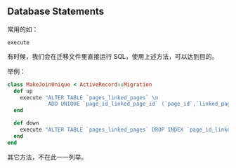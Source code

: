 ## Database Statements

常用的如：

```
execute
```

有时候，我们会在迁移文件里直接运行 SQL，使用上述方法，可以达到目的。

举例：

```ruby
class MakeJoinUnique < ActiveRecord::Migration
  def up
    execute "ALTER TABLE `pages_linked_pages` \n
             ADD UNIQUE `page_id_linked_page_id` (`page_id`,`linked_page_id`)"
  end

  def down
    execute "ALTER TABLE `pages_linked_pages` DROP INDEX `page_id_linked_page_id`"
  end
end
```

其它方法，不在此一一列举。

